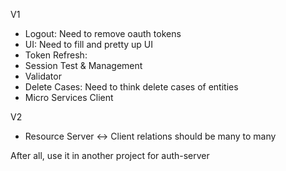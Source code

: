 V1
- Logout: Need to remove oauth tokens
- UI: Need to fill and pretty up UI
- Token Refresh:
- Session Test & Management
- Validator
- Delete Cases: Need to think delete cases of entities
- Micro Services Client

V2
- Resource Server <-> Client relations should be many to many

After all, use it in another project for auth-server